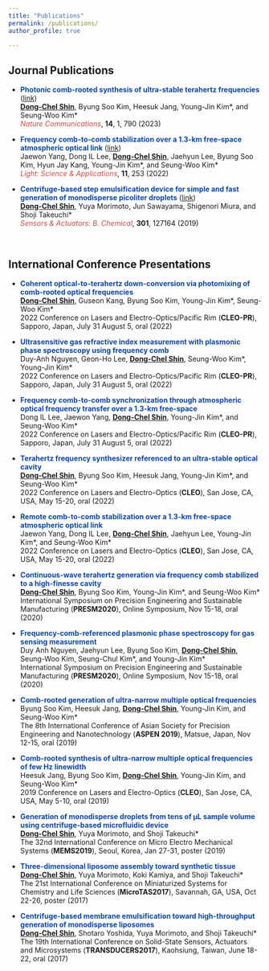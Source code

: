 ```yaml
---
title: "Publications"
permalink: /publications/
author_profile: true

---
```


## Journal Publications

- <b><span style="color: #0D47A1">Photonic comb-rooted synthesis of ultra-stable terahertz frequencies</span></b> ([link](https://www.nature.com/articles/s41467-023-36507-y))<br>
<u><b>Dong-Chel Shin</b></u>, Byung Soo Kim, Heesuk Jang, Young-Jin Kim\*, and Seung-Woo Kim\* <br>
<i><span style="color: #c94949">Nature Communications</span></i>, <b>14</b>, 1, 790 (2023)

- <b><span style="color: #0D47A1">Frequency comb-to-comb stabilization over a 1.3-km free-space atmospheric optical link</span></b> ([link](https://www.nature.com/articles/s41377-022-00940-3))<br>
Jaewon Yang, Dong IL Lee, <u><b>Dong-Chel Shin</b></u>, Jaehyun Lee, Byung Soo Kim, Hyun Jay Kang, Young-Jin Kim\*, and Seung-Woo Kim\* <br>
<i><span style="color: #c94949">Light: Science & Applications</span></i>, <b>11</b>, 253 (2022)

- <b><span style="color: #0D47A1">Centrifuge-based step emulsification device for simple and fast generation of monodisperse picoliter droplets</span></b> ([link](https://www.sciencedirect.com/science/article/pii/S0925400519313632))<br>
<u><b>Dong-Chel Shin</b></u>, Yuya Morimoto, Jun Sawayama, Shigenori Miura, and Shoji Takeuchi* <br> 
<i><span style="color: #c94949">Sensors & Actuators: B. Chemical</span></i>, <b>301</b>, 127164 (2019)

<br>

## International Conference Presentations

- <b><span style="color: #0D47A1">Coherent optical-to-terahertz down-conversion via photomixing of comb-rooted optical frequencies</span></b><br>
   <u><b>Dong-Chel Shin</b></u>, Guseon Kang, Byung Soo Kim, Young-Jin Kim\*, Seung-Woo Kim\* <br>
   2022 Conference on Lasers and Electro-Optics/Pacific Rim (<b>CLEO-PR</b>), Sapporo, Japan, July 31 August 5, oral (2022)<br>
   
- <b><span style="color: #0D47A1">Ultrasensitive gas refractive index measurement with plasmonic phase spectroscopy using frequency comb</span></b><br>
   Duy-Anh Nguyen, Geon-Ho Lee, <u><b>Dong-Chel Shin</b></u>, Seung-Woo Kim\*, Young-Jin Kim\* <br>
   2022 Conference on Lasers and Electro-Optics/Pacific Rim (<b>CLEO-PR</b>), Sapporo, Japan, July 31 August 5, oral (2022)<br>
   
- <b><span style="color: #0D47A1">Frequency comb-to-comb synchronization through atmospheric optical frequency transfer over a 1.3-km free-space</span></b><br>
   Dong IL Lee, Jaewon Yang, <u><b>Dong-Chel Shin</b></u>, Young-Jin Kim\*, and Seung-Woo Kim\* <br>
   2022 Conference on Lasers and Electro-Optics/Pacific Rim (<b>CLEO-PR</b>), Sapporo, Japan, July 31 August 5, oral (2022)<br>
   
- <b><span style="color: #0D47A1">Terahertz frequency synthesizer referenced to an ultra-stable optical cavity</span></b><br>
   <u><b>Dong-Chel Shin</b></u>, Byung Soo Kim, Heesuk Jang, Young-Jin Kim\*, and Seung-Woo Kim\* <br>
   2022 Conference on Lasers and Electro-Optics (<b>CLEO</b>), San Jose, CA, USA, May 15-20, oral (2022)<br>
   
- <b><span style="color: #0D47A1">Remote comb-to-comb stabilization over a 1.3-km free-space atmospheric optical link</span></b><br>
   Jaewon Yang, Dong IL Lee, <u><b>Dong-Chel Shin</b></u>, Jaehyun Lee, Young-Jin Kim\*, and Seung-Woo Kim\* <br>
   2022 Conference on Lasers and Electro-Optics (<b>CLEO</b>), San Jose, CA, USA, May 15-20, oral (2022)<br>
   
- <b><span style="color: #0D47A1">Continuous-wave terahertz generation via frequency comb stabilized to a high-finesse cavity</span></b><br>
   <u><b>Dong-Chel Shin</b></u>, Byung Soo Kim, Young-Jin Kim\*, and Seung-Woo Kim\*<br>
   International Symposium on Precision Engineering and Sustainable Manufacturing (<b>PRESM2020</b>), Online Symposium, Nov 15-18, oral (2020)<br>

- <b><span style="color: #0D47A1">Frequency-comb-referenced plasmonic phase spectroscopy for gas sensing measurement</span></b><br>
   Duy Anh Nguyen, Jaehyun Lee, Byung Soo Kim, <u><b>Dong-Chel Shin</b></u>, Seung-Woo Kim, Seung-Chul Kim\*, and Young-Jin Kim\*<br>
   International Symposium on Precision Engineering and Sustainable Manufacturing (<b>PRESM2020</b>), Online Symposium, Nov 15-18, oral (2020)<br>

- <b><span style="color: #0D47A1">Comb-rooted generation of ultra-narrow multiple optical frequencies</span></b><br>
   Byung Soo Kim, Heesuk Jang, <u><b>Dong-Chel Shin</b></u>, Young-Jin Kim, and Seung-Woo Kim*<br>
   The 8th International Conference of Asian Society for Precision Engineering and Nanotechnology (<b>ASPEN 2019</b>), Matsue, Japan, Nov 12-15, oral (2019)<br>

- <b><span style="color: #0D47A1">Comb-rooted synthesis of ultra-narrow multiple optical frequencies of few Hz linewidth</span></b><br>
   Heesuk Jang, Byung Soo Kim, <u><b>Dong-Chel Shin</b></u>, Young-Jin Kim, and Seung-Woo Kim*<br>
   2019 Conference on Lasers and Electro-Optics (<b>CLEO</b>), San Jose, CA, USA, May 5-10, oral (2019)<br>

- <b><span style="color: #0D47A1">Generation of monodisperse droplets from tens of μL sample volume using centrifuge-based microfluidic device</span></b><br>
   <u><b>Dong-Chel Shin</b></u>, Yuya Morimoto, and Shoji Takeuchi*<br>
   The 32nd International Conference on Micro Electro Mechanical Systems (<b>MEMS2019</b>), Seoul, Korea, Jan 27-31, poster (2019)<br>

- <b><span style="color: #0D47A1">Three-dimensional liposome assembly toward synthetic tissue</span></b><br>
   <u><b>Dong-Chel Shin</b></u>, Yuya Morimoto, Koki Kamiya, and Shoji Takeuchi*<br>
   The 21st International Conference on Miniaturized Systems for Chemistry and Life Sciences (<b>MicroTAS2017</b>), Savannah, GA, USA, Oct 22-26, poster (2017)<br>

- <b><span style="color: #0D47A1">Centrifuge-based membrane emulsification toward high-throughput generation of monodisperse liposomes</span></b><br>
   <u><b>Dong-Chel Shin</b></u>, Shotaro Yoshida, Yuya Morimoto, and Shoji Takeuchi*<br>
   The 19th International Conference on Solid-State Sensors, Actuators and Microsystems (<b>TRANSDUCERS2017</b>), Kaohsiung, Taiwan, June 18-22, oral (2017)<br>
